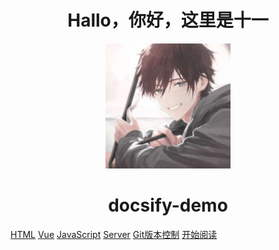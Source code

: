 <!-- Hallo，你好，这里是十一 -->
<h1 align="center">Hallo，你好，这里是十一</h1>
<p align="center">
<img src="./images/logo_1.jpg" width="200" height="200" />
</p>
<h1 align="center">docsify-demo</h1>

[HTML](html/)
[Vue](vue/Vue第一节课) 
[JavaScript](JavaScript/JS简介/readme_part1.md) 
[Server](https://github.com/Snailclimb/docsify-demo)
[Git版本控制](BookLog学习笔记/git版本控制) 
[开始阅读](#docsify-demo) 